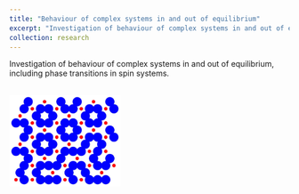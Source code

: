 ```yaml
---
title: "Behaviour of complex systems in and out of equilibrium"
excerpt: "Investigation of behaviour of complex systems in and out of equilibrium, including phase transitions in spin systems. <br/><img src='/images/research_image.jpg'>"
collection: research
---
```


Investigation of behaviour of complex systems in and out of equilibrium, including phase transitions in spin systems.

<br>
<img  style="max-height: 200px; max-width: 200px;" src='/images/research_image.jpg'>
